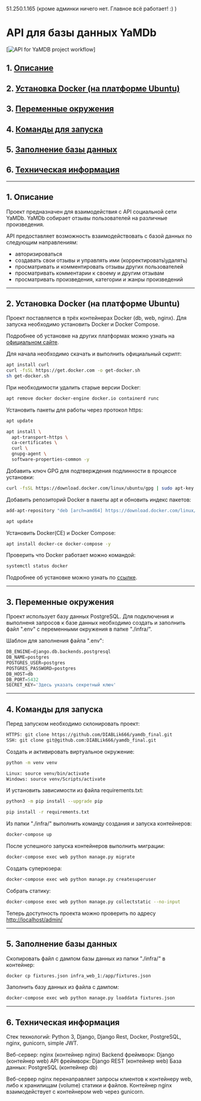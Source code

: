 51.250.1.165 (кроме админки ничего нет. Главное всё работает! :) ) 
# API для базы данных YaMDb
[![API for YaMDB project workflow](https://github.com/hun53/yamdb_final/actions/workflows/yamdb_workflow.yml/badge.svg?branch=master)]

## 1. [Описание](#1)
## 2. [Установка Docker (на платформе Ubuntu)](#2)
## 3. [Переменные окружения](#3)
## 4. [Команды для запуска](#4)
## 5. [Заполнение базы данных](#5)
## 6. [Техническая информация](#6)

---
## 1. Описание <a id=1></a>

Проект предназначен для взаимодействия с API социальной сети YaMDb.
YaMDb собирает отзывы пользователей на различные произведения.

API предоставляет возможность взаимодействовать с базой данных по следующим направлениям:
  - авторизироваться
  - создавать свои отзывы и управлять ими (корректировать\удалять)
  - просматривать и комментировать отзывы других пользователей
  - просматривать комментарии к своему и другим отзывам
  - просматривать произведения, категории и жанры произведений

---
## 2. Установка Docker (на платформе Ubuntu) <a id=2></a>

Проект поставляется в трёх контейнерах Docker (db, web, nginx).
Для запуска необходимо установить Docker и Docker Compose.

Подробнее об установке на других платформах можно узнать на [официальном сайте](https://docs.docker.com/engine/install/).

Для начала необходимо скачать и выполнить официальный скрипт:
```bash
apt install curl
curl -fsSL https://get.docker.com -o get-docker.sh
sh get-docker.sh
```

При необходимости удалить старые версии Docker:
```bash
apt remove docker docker-engine docker.io containerd runc
```

Установить пакеты для работы через протокол https:
```bash
apt update
```
```bash
apt install \
  apt-transport-https \
  ca-certificates \
  curl \
  gnupg-agent \
  software-properties-common -y
```

Добавить ключ GPG для подтверждения подлинности в процессе установки:
```bash
curl -fsSL https://download.docker.com/linux/ubuntu/gpg | sudo apt-key add -
```

Добавить репозиторий Docker в пакеты apt и обновить индекс пакетов:
```bash
add-apt-repository "deb [arch=amd64] https://download.docker.com/linux/ubuntu $(lsb_release -cs) stable"
```
```bash
apt update
```

Установить Docker(CE) и Docker Compose:
```bash
apt install docker-ce docker-compose -y
```

Проверить что  Docker работает можно командой:
```bash
systemctl status docker
```

Подробнее об установке можно узнать по [ссылке](https://docs.docker.com/engine/install/ubuntu/).

---
## 3. Переменные окружения <a id=3></a>

Проект использует базу данных PostgreSQL.
Для подключения и выполненя запросов к базе данных необходимо создать и заполнить файл ".env" с переменными окружения в папке "./infra/".

Шаблон для заполнения файла ".env":
```python
DB_ENGINE=django.db.backends.postgresql
DB_NAME=postgres
POSTGRES_USER=postgres
POSTGRES_PASSWORD=postgres
DB_HOST=db
DB_PORT=5432
SECRET_KEY='Здесь указать секретный ключ'
```

---
## 4. Команды для запуска <a id=4></a>

Перед запуском необходимо склонировать проект:
```bash
HTTPS: git clone https://github.com/DIABLik666/yamdb_final.git
SSH: git clone git@github.com:DIABLik666/yamdb_final.git
```

Cоздать и активировать виртуальное окружение:
```bash
python -m venv venv
```
```bash
Linux: source venv/bin/activate
Windows: source venv/Scripts/activate
```

И установить зависимости из файла requirements.txt:
```bash
python3 -m pip install --upgrade pip
```
```bash
pip install -r requirements.txt
```

Из папки "./infra/" выполнить команду создания и запуска контейнеров:
```bash
docker-compose up
```

После успешного запуска контейнеров выполнить миграции:
```bash
docker-compose exec web python manage.py migrate
```

Создать суперюзера:
```bash
docker-compose exec web python manage.py createsuperuser
```

Собрать статику:
```bash
docker-compose exec web python manage.py collectstatic --no-input
```

Теперь доступность проекта можно проверить по адресу [http://localhost/admin/](http://localhost/admin/)

---
## 5. Заполнение базы данных <a id=5></a>

Скопировать файл с дампом базы данных из папки "./infra/" в контейнер:
```bash
docker cp fixtures.json infra_web_1:/app/fixtures.json
```

Заполнить базу данных из файла с дампом:
```bash
docker-compose exec web python manage.py loaddata fixtures.json
```

---
## 6. Техническая информация <a id=6></a>

Стек технологий: Python 3, Django, Django Rest, Docker, PostgreSQL, nginx, gunicorn, simple JWT.

Веб-сервер: nginx (контейнер nginx)
Backend фреймворк: Django (контейнер web)
API фреймворк: Django REST (контейнер web)
База данных: PostgreSQL (контейнер db)

Веб-сервер nginx перенаправляет запросы клиентов к контейнеру web, либо к хранилищам (volume) статики и файлов.
Контейнер nginx взаимодействует с контейнером web через gunicorn.

